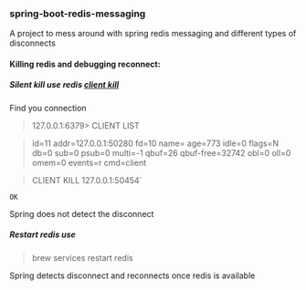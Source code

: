 ### spring-boot-redis-messaging
A project to mess around with spring redis messaging and different types of disconnects

#### Killing redis and debugging reconnect:

##### Silent kill use redis [client kill](https://redis.io/commands/client-kill)

Find you connection
> 127.0.0.1:6379> CLIENT LIST

> id=11 addr=127.0.0.1:50280 fd=10 name= age=773 idle=0 flags=N db=0 sub=0 psub=0 multi=-1 qbuf=26 qbuf-free=32742 obl=0 oll=0 omem=0 events=r cmd=client


> CLIENT KILL 127.0.0.1:50454`

`OK`

Spring does not detect the disconnect
 
##### Restart redis use 
> brew services restart redis

Spring detects disconnect and reconnects once redis is available

